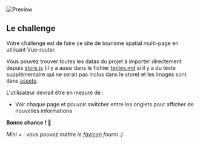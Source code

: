 ![Preview](./preview.jpg)

## Le challenge

Votre challenge est de faire ce site de tourisme spatial multi-page en utilisant Vue-router.

Vous pouvez trouver toutes les datas du projet à importer directement depuis [store.js](./store.js) (il y a aussi dans le fichier [textes.md](./textes.md) si il y a du texte supplémentaire qui ne serait pas inclus dans le store) et les images sont dans [assets](./assets).

L'utilisateur devrait être en mesure de :

- Voir chaque page et pouvoir switcher entre les onglets pour afficher de nouvelles informations

**Bonne chance !** 👾

_Mini + : vous pouvez mettre le [favicon](./assets/favicon.ico) fourni :)_